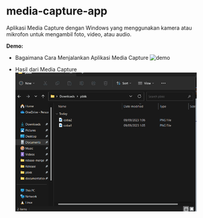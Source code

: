 # media-capture-app
Aplikasi Media Capture dengan Windows yang menggunakan kamera atau mikrofon untuk mengambil foto, video, atau audio.

**Demo:**

- Bagaimana Cara Menjalankan Aplikasi Media Capture
![demo](/documentationWebCam.gif)

- Hasil dari Media Capture
![result](/documentationWebCamResult.gif)

